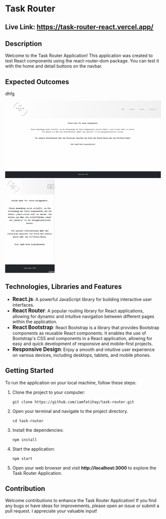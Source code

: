 # Task Router

## Live Link: https://task-router-react.vercel.app/

## Description

Welcome to the Task Router Application!
This application was created to test React components using the react-router-dom package. You can test it with the home and detail buttons on the navbar.

## Expected Outcomes
dhfg

<div >
<img width="610px" src="./task-router.gif"/>
<img width="160px" src="./task-router1.gif"/>
</div>

## Technologies, Libraries and Features

- <span style="font-size: larger;">**React.js**</span>: A powerful JavaScript library for building interactive user interfaces.
- <span style="font-size: larger;">**React Router**</span>: A popular routing library for React applications, allowing for dynamic and intuitive navigation between different pages within the application.
- <span style="font-size: larger;">**React Bootstrap**</span>: React Bootstrap is a library that provides Bootstrap components as reusable React components. It enables the use of Bootstrap's CSS and components in a React application, allowing for easy and quick development of responsive and mobile-first projects.
- <span style="font-size: larger;">**Responsive Design**</span>: Enjoy a smooth and intuitive user experience on various devices, including desktops, tablets, and mobile phones.

## Getting Started

To run the application on your local machine, follow these steps:

1. Clone the project to your computer:

   ```
   git clone https://github.com/iamfatihay/task-router.git
   ```

2. Open your terminal and navigate to the project directory.
   ```
   cd task-router
   ```
3. Install the dependencies:
   ```
   npm install
   ```
4. Start the application:
   ```
   npm start
   ```
5. Open your web browser and visit **http://localhost:3000** to explore the Task Router Application.

## Contribution

Welcome contributions to enhance the Task Router Application! If you find any bugs or have ideas for improvements, please open an issue or submit a pull request. I appreciate your valuable input!
